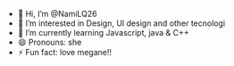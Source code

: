 - 👋 Hi, I’m @NamiLQ26
- 👀 I’m interested in Design, UI design and other tecnologi
- 🌱 I’m currently learning Javascript, java & C++
- 😄 Pronouns: she
- ⚡ Fun fact: love megane!!

<!---
NamiLQ26/NamiLQ26 is a ✨ special ✨ repository because its `README.md` (this file) appears on your GitHub profile.
You can click the Preview link to take a look at your changes.
--->
